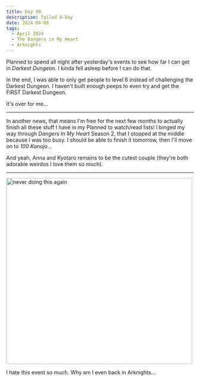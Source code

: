 ```yaml
---
title: Day 99.
description: failed D-Day
date: 2024-04-08
tags: 
  - April 2024
  - The Dangers in My Heart
  - Arknights
---
```


Planned to spend all night after yesterday's events to see how far I can get in *Darkest Dungeon*. I kinda fell asleep before I can do that.

In the end, I was able to only get people to level 6 instead of challenging the Darkest Dungeon. I haven't built enough peeps to even try and get the FIRST Darkest Dungeon.

It's over for me...

-----

In another news, that means I'm free for the next few months to actually finish all these stuff I have in my Planned to watch/read lists! I binged my way through *Dangers In My Heart* Season 2, that I stopped at the middle because I was too busy. I should be able to finish it tomorrow, then I'll move on to *100 Kanojo*...

And yeah, Anna and Kyotaro remains to be the cutest couple (they're both adorable weirdos I love them so much).

-----

<a href="https://imgur.com/firlcKE"><img src="https://i.imgur.com/firlcKE.png" title="never doing this again" width="500px" alt="never doing this again"/></a>

I hate this event so much. Why am I even back in Arknights...